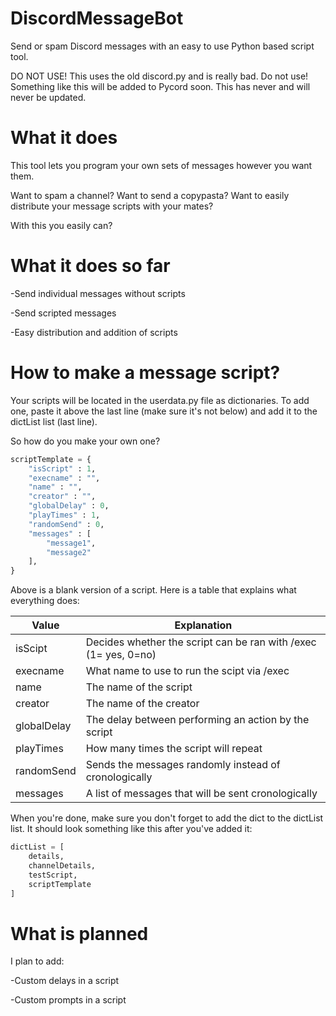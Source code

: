# DiscordMessageBot
Send or spam Discord messages with an easy to use Python based script tool.

DO NOT USE!
This uses the old discord.py and is really bad. Do not use! Something like this will be added to Pycord soon. This has never and will never be updated.

# What it does

This tool lets you program your own sets of messages however you want them.

Want to spam a channel? Want to send a copypasta? Want to easily distribute your message scripts with your mates? 

With this you easily can?

# What it does so far

-Send individual messages without scripts

-Send scripted messages

-Easy distribution and addition of scripts

# How to make a message script?

Your scripts will be located in the userdata.py file as dictionaries. To add one, paste it above the last line (make sure it's not below) and add it to the dictList list (last line).

So how do you make your own one?

```python
scriptTemplate = {
    "isScript" : 1, 
    "execname" : "", 
    "name" : "", 
    "creator" : "",
    "globalDelay" : 0,
    "playTimes" : 1,
    "randomSend" : 0,
    "messages" : [
        "message1",
        "message2"
    ],
}
```

Above is a blank version of a script. Here is a table that explains what everything does:

| Value  | Explanation |
| ------------- | ------------- |
| isScipt  | Decides whether the script can be ran with /exec (1= yes, 0=no)  |
| execname  | What name to use to run the scipt via /exec  |
| name | The name of the script |
| creator | The name of the creator |
| globalDelay | The delay between performing an action by the script |
| playTimes | How many times the script will repeat |
| randomSend | Sends the messages randomly instead of cronologically |
| messages | A list of messages that will be sent cronologically |

When you're done, make sure you don't forget to add the dict to the dictList list. It should look something like this after you've added it:

```python
dictList = [
    details,
    channelDetails,
    testScript,
    scriptTemplate
]
```

# What is planned

I plan to add:

-Custom delays in a script

-Custom prompts in a script
